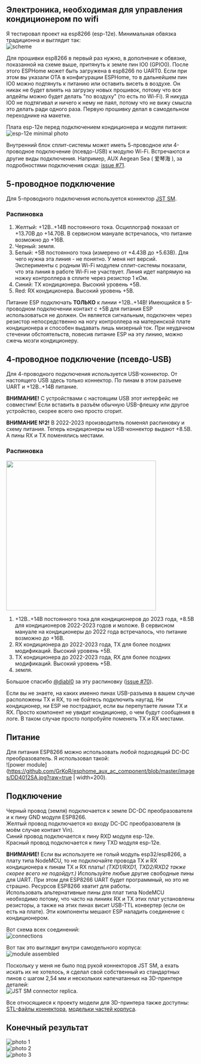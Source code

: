 ## Электроника, необходимая для управления кондиционером по wifi ##
Я тестировал проект на esp8266 (esp-12e). Минимальная обвязка традиционна и выглядит так:  
![scheme](https://github.com/GrKoR/esphome_aux_ac_component/blob/master/images/scheme.png?raw=true)

Для прошивки esp8266 в первый раз нужно, в дополнение к обвязке, показанной на схеме выше, притянуть к земле пин IO0 (GPIO0). После этого ESPHome может быть загружена в esp8266 по UART0. Если при этом вы указали OTA в конфигурации ESPHome, то в дальнейшем пин IO0 можно подтянуть к питанию или оставить висеть в воздухе. Он никак не будет влиять на загрузку новых прошивок, потому что все апдейты можно будет делать "по воздуху" (то есть по Wi-Fi). Я никуда IO0 не подтягивал и ничего к нему не паял, потому что не вижу смысла это делать ради одного раза. Первую прошивку делал в самодельном переходнике на макетке.

Плата esp-12e перед подключением кондиционера и модуля питания:  
![esp-12e minimal photo](https://github.com/GrKoR/esphome_aux_ac_component/blob/master/images/esp-12e.jpg?raw=true)

Внутренний блок сплит-системы может иметь 5-проводное или 4-проводное подключение (псевдо-USB) к модулю Wi-Fi. Встречаются и другие виды подключения. Например, AUX Aegean Sea ( 爱琴海 ), за подробностями подключения сюда: [issue #71](https://github.com/GrKoR/esphome_aux_ac_component/issues/71).  

## 5-проводное подключение
Для 5-проводного подключения используется коннектор [JST SM](https://www.jst-mfg.com/product/pdf/eng/eSM.pdf).
 
### Распиновка ###
1. Желтый: +12В..+14В постоянного тока. Осциллограф показал от +13.70В до +14.70В. В сервисном мануале встречалось, что питание возможно до +16В.
2. Черный: земля.
3. Белый: +5В постоянного тока (измерено от +4.43В до +5.63В). Для чего нужна эта линия - не понятно. У меня нет версий. Эксперименты с родным Wi-Fi модулем сплит-системы показали, что эта линия в работе Wi-Fi не участвует. Линия идет напрямую на ножку контроллера в сплите через резистор 1 кОм.
4. Синий: TX кондиционера. Высокий уровень +5В.
5. Red: RX кондиционера. Высокий уровень +5В.

Питание ESP подключать **ТОЛЬКО** к линии +12В..+14В! Имеющийся в 5-проводном подключении контакт с +5В для питания ESP использоваться не должен. Он является сигнальным, подключен через резистор непосредственно на ногу контроллера на материнской плате кондиционера и способен выдавать лишь мизерный ток. При неудачном стечении обстоятельств, повесив питание ESP на эту линию, можно сжечь мозги кондиционеру. 

## 4-проводное подключение (псевдо-USB)
Для 4-проводного подключения используется USB-коннектор. От настоящего USB здесь только коннектор. По пинам в этом разъеме UART и +12В..+14В питание.  

**ВНИМАНИЕ!** С устройствами c настоящим USB этот интерфейс не совместим! Если вставить в разъём обычную USB-флешку или другое устройство, скорее всего оно просто сгорит.

**ВНИМАНИЕ №2!** В 2022-2023 производитель поменял распиновку и схему питания. Теперь кондиционеры на USB-коннектор выдают +8.5В. А пины RX и TX поменялись местами.

### Распиновка ###
<img src="https://github.com/GrKoR/esphome_aux_ac_component/blob/master/images/USB-pinout.png?raw=true" width="400">

1. +12В..+14В постоянного тока для кондиционеров до 2023 года, +8.5В для кондиционеров 2022-2023 годов и моложе. В сервисном мануале на кондиционеры до 2022 года встречалось, что питание возможно до +16В.
2. RX кондиционера до 2022-2023 года, TX для более поздних модификаций. Высокий уровень +5В.
3. TX кондиционера до 2022-2023 года, RX для более поздних модификаций. Высокий уровень +5В.
4. земля.

Большое спасибо [@diabl0](https://github.com/diabl0) за эту распиновку ([issue #70](https://github.com/GrKoR/esphome_aux_ac_component/issues/70)).

Если вы не знаете, на каких именно пинах USB-разъема в вашем случае расположены TX и RX, то не бойтесь подключить наугад. Ни кондиционер, ни ESP не пострадают, если вы перепутаете линии TX и RX. Просто компонент не увидит кондиционер, о чем будут сообщения в логе. В таком случае просто попробуйте поменять TX и RX местами.  

## Питание

Для питания ESP8266 можно использовать любой подходящий DC-DC преобразователь. Я использовал такой:  
![power module](https://github.com/GrKoR/esphome_aux_ac_component/blob/master/images/DD4012SA.jpg?raw=true | width=200).

## Подключение ##
Черный провод (земля) подключается к земле DC-DC преобразователя и к пину GND модуля ESP8266.  
Желтый провод подключается ко входу DC-DC преобразователя (в моём случае контакт Vin).  
Синий провод подключается к пину RXD модуля esp-12e.  
Красный провод подключается к пину TXD модуля esp-12e.  

**ВНИМАНИЕ!** Если вы используете не голый модуль esp32/esp8266, а плату типа NodeMCU, то не подключайте провода TX и RX кондиционера к пинам TX и RX платы! *(TXD1/RXD1, TXD2/RXD2 также скорее всего не подойдут.)* Используйте любые другие свободные пины для UART. При этом для ESP8266 UART будет программный, но это не страшно. Ресурсов ESP8266 хватит для работы.  
Использовать альтернативные пины для плат типа NodeMCU необходимо потому, что часто на линиях RX и TX этих плат установлены резисторы, а также на этих пинах висит USB-TTL конвертер (если он есть на плате). Эти компоненты мешают ESP наладить соединение с кондиционером.


Вот схема всех соединений:  
![connections](https://github.com/GrKoR/esphome_aux_ac_component/blob/master/images/connections.png?raw=true)
 
Вот так это выглядит внутри самодельного корпуса:  
![module assembled](https://github.com/GrKoR/esphome_aux_ac_component/blob/master/images/assembled.JPG?raw=true)
 
Поскольку у меня не было под рукой коннекторов JST SM, а ехать искать их не хотелось, я сделал свой собственный из стандартных пинов с шагом 2,54 мм и нескольких напечатанных на 3D-принтере деталей:  
![JST SM connector replica](https://github.com/GrKoR/esphome_aux_ac_component/blob/master/images/connector.JPG?raw=true).
 
Все относящиеся к проекту модели для 3D-принтера также доступны: [STL-файлы коннектора](https://github.com/GrKoR/esphome_aux_ac_component/tree/master/enclosure/JST%20SM%20connector), [модельки частей корпуса](https://github.com/GrKoR/esphome_aux_ac_component/tree/master/enclosure/case). 
 
## Конечный результат ##
![photo 1](https://github.com/GrKoR/esphome_aux_ac_component/blob/master/images/real-1.JPG?raw=true)  
![photo 2](https://github.com/GrKoR/esphome_aux_ac_component/blob/master/images/real-2.JPG?raw=true)  
![photo 3](https://github.com/GrKoR/esphome_aux_ac_component/blob/master/images/real-3.JPG?raw=true)
